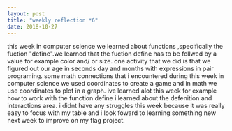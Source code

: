 ```yaml
---
layout: post
title: "weekly reflection *6"
date: 2018-10-27
---
```



this week in computer science we learned about functions ,specifically the fuction "define".we learned that the fuction define has to be follwed by a value for example color and/ or size. one activity that we did is that we figured out our age in seconds day and months with expressions in pair programing. some math connections that i encountered during this week in computer science we used coordinates to create a game and in math we use coordinates to plot in a graph.
ive learned alot this week for example how to work with the function define i learned about the defenition and interactions area. i didnt have any struggles this week because it was really easy to focus with my table and i look foward to learning something new next week to improve on my flag project.
